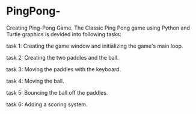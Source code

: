 # PingPong-
Creating Ping-Pong Game.
The Classic Ping Pong game using Python and Turtle graphics is devided into following tasks: 

task 1: Creating the game window and initializing the game's main loop.

task 2: Creating the two paddles and the ball.

task 3: Moving the paddles with the keyboard.

task 4: Moving the ball.

task 5: Bouncing the ball off the paddles.

task 6: Adding a scoring system.
